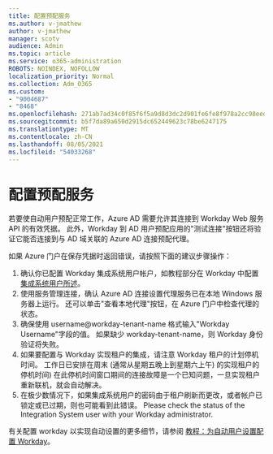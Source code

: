 ```yaml
---
title: 配置预配服务
ms.author: v-jmathew
author: v-jmathew
manager: scotv
audience: Admin
ms.topic: article
ms.service: o365-administration
ROBOTS: NOINDEX, NOFOLLOW
localization_priority: Normal
ms.collection: Adm_O365
ms.custom:
- "9004687"
- "8468"
ms.openlocfilehash: 271ab7ad34c0f85f6f5a9d8d3dc2d901fe6fe8f978a2cc98eed986f594036f17
ms.sourcegitcommit: b5f7da89a650d2915dc652449623c78be6247175
ms.translationtype: MT
ms.contentlocale: zh-CN
ms.lasthandoff: 08/05/2021
ms.locfileid: "54033268"
---
```

# <a name="configuring-the-provision-service"></a>配置预配服务

若要使自动用户预配正常工作，Azure AD 需要允许其连接到 Workday Web 服务 API 的有效凭据。 此外，Workday 到 AD 用户预配应用的"测试连接"按钮还将验证它能否连接到与 AD 域关联的 Azure AD 连接预配代理。

如果 Azure 门户在保存凭据时返回错误，请按照下面的建议步骤操作：

1. 确认你已配置 Workday 集成系统用户帐户，如教程部分在 Workday 中配置 [集成系统用户所述](https://docs.microsoft.com/azure/active-directory/saas-apps/workday-inbound-tutorial)。
2. 使用服务管理连接，确认 Azure AD 连接设置代理服务已在本地 Windows 服务器上运行。 还可以单击"查看本地代理"按钮，在 Azure 门户中检查代理的状态。
3. 确保使用 username@workday-tenant-name 格式输入"Workday Username"字段的值。 如果缺少 workday-tenant-name，则 Workday 身份验证将失败。
4. 如果要配置与 Workday 实现租户的集成，请注意 Workday 租户的计划停机时间。 工作日已安排在周末 (通常从星期五晚上到星期六上午) 的实现租户的停机时间) 在此停机时间窗口期间的连接故障是一个已知问题，一旦实现租户重新联机，就会自动解决。
5. 在极少数情况下，如果集成系统用户的密码由于租户刷新而更改，或者帐户已锁定或已过期，则也可能看到此错误。 Please check the status of the Integration System user with your Workday administrator.

有关配置 workday 以实现自动设置的更多细节，请参阅 [教程：为自动用户设置配置 Workday](https://docs.microsoft.com/azure/active-directory/saas-apps/workday-inbound-tutorial)。
